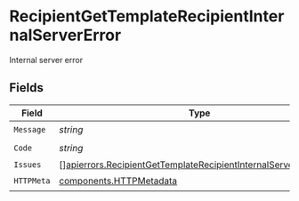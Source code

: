 # RecipientGetTemplateRecipientInternalServerError

Internal server error


## Fields

| Field                                                                                                                                                | Type                                                                                                                                                 | Required                                                                                                                                             | Description                                                                                                                                          |
| ---------------------------------------------------------------------------------------------------------------------------------------------------- | ---------------------------------------------------------------------------------------------------------------------------------------------------- | ---------------------------------------------------------------------------------------------------------------------------------------------------- | ---------------------------------------------------------------------------------------------------------------------------------------------------- |
| `Message`                                                                                                                                            | *string*                                                                                                                                             | :heavy_check_mark:                                                                                                                                   | N/A                                                                                                                                                  |
| `Code`                                                                                                                                               | *string*                                                                                                                                             | :heavy_check_mark:                                                                                                                                   | N/A                                                                                                                                                  |
| `Issues`                                                                                                                                             | [][apierrors.RecipientGetTemplateRecipientInternalServerErrorIssue](../../models/apierrors/recipientgettemplaterecipientinternalservererrorissue.md) | :heavy_minus_sign:                                                                                                                                   | N/A                                                                                                                                                  |
| `HTTPMeta`                                                                                                                                           | [components.HTTPMetadata](../../models/components/httpmetadata.md)                                                                                   | :heavy_check_mark:                                                                                                                                   | N/A                                                                                                                                                  |